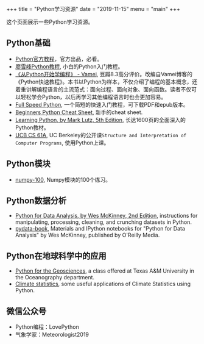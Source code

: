 +++
title = "Python学习资源"
date = "2019-11-15"
menu = "main"
+++

这个页面展示一些Python学习资源。

## Python基础
* [Python官方教程](https://docs.python.org/3/tutorial/index.html)，官方出品，必看。
* [廖雪峰Python教程](https://www.liaoxuefeng.com/wiki/1016959663602400), 小白的Python入门教程。
* [《从Python开始学编程》 - Vamei](https://book.douban.com/subject/26919485/), 豆瓣8.3高分评价。改编自Vamei博客的《Python快速教程》。本书以Python为样本，不仅介绍了编程的基本概念，还着重讲解编程语言的主流范式：面向过程、面向对象、面向函数。读者不仅可以轻松学会Python，以后再学习其他编程语言时也会更加容易。
* [Full Speed Python](https://github.com/joaoventura/full-speed-python), 一个简短的快速入门教程，可下载PDF和epub版本。
* [Beginners Python Cheat Sheet](https://ehmatthes.github.io/pcc/cheatsheets/README.html), 新手的cheat sheet.
* [Learning Python, by Mark Lutz, 5th Edition](https://www.amazon.com/Learning-Python-5th-Mark-Lutz/dp/1449355730/ref=asc_df_1449355730/), 长达1600页的全面深入的Python教材。
* [UCB CS 61A](https://cs61a.org/), UC Berkeley的公开课`Structure and Interpretation of Computer Programs`, 使用Python上课。

## Python模块
* [numpy-100](https://github.com/rougier/numpy-100), Numpy模块的100个练习。

## Python数据分析
* [Python for Data Analysis, by Wes McKinney, 2nd Edition](https://www.amazon.com/Python-Data-Analysis-Wrangling-IPython/dp/1491957662/ref=pd_sbs_14_t_0/138-2541457-4601702), instructions for manipulating, processing, cleaning, and crunching datasets in Python.
* [pydata-book](https://github.com/wesm/pydata-book), Materials and IPython notebooks for "Python for Data Analysis" by Wes McKinney, published by O'Reilly Media.

## Python在地球科学中的应用
* [Python for the Geosciences](https://github.com/kthyng/python4geosciences), a class offered at Texas A&M University in the Oceanography department.
* [Climate statistics](https://github.com/willyhagi/climate-statistics), some useful applications of Climate Statistics using Python.

## 微信公众号
* Python编程：LovePython
* 气象学家：Meteorologist2019
